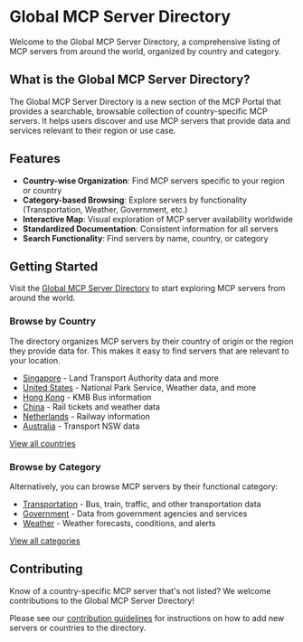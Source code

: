 # Global MCP Server Directory

Welcome to the Global MCP Server Directory, a comprehensive listing of MCP servers from around the world, organized by country and category.

## What is the Global MCP Server Directory?

The Global MCP Server Directory is a new section of the MCP Portal that provides a searchable, browsable collection of country-specific MCP servers. It helps users discover and use MCP servers that provide data and services relevant to their region or use case.

## Features

- **Country-wise Organization**: Find MCP servers specific to your region or country
- **Category-based Browsing**: Explore servers by functionality (Transportation, Weather, Government, etc.)
- **Interactive Map**: Visual exploration of MCP server availability worldwide
- **Standardized Documentation**: Consistent information for all servers
- **Search Functionality**: Find servers by name, country, or category

## Getting Started

Visit the [Global MCP Server Directory](/directory/) to start exploring MCP servers from around the world.

### Browse by Country

The directory organizes MCP servers by their country of origin or the region they provide data for. This makes it easy to find servers that are relevant to your location.

- [Singapore](/directory/countries/singapore.html) - Land Transport Authority data and more
- [United States](/directory/countries/usa.html) - National Park Service, Weather data, and more
- [Hong Kong](/directory/countries/hong-kong.html) - KMB Bus information
- [China](/directory/countries/china.html) - Rail tickets and weather data
- [Netherlands](/directory/countries/netherlands.html) - Railway information
- [Australia](/directory/countries/australia.html) - Transport NSW data

[View all countries](/directory/countries/)

### Browse by Category

Alternatively, you can browse MCP servers by their functional category:

- [Transportation](/directory/categories/transportation.html) - Bus, train, traffic, and other transportation data
- [Government](/directory/categories/government.html) - Data from government agencies and services
- [Weather](/directory/categories/weather.html) - Weather forecasts, conditions, and alerts

[View all categories](/directory/categories/)

## Contributing

Know of a country-specific MCP server that's not listed? We welcome contributions to the Global MCP Server Directory!

Please see our [contribution guidelines](/CONTRIBUTING.md) for instructions on how to add new servers or countries to the directory.
